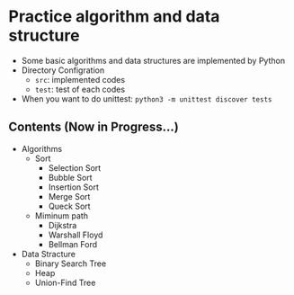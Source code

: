 # Practice algorithm and data structure

- Some basic algorithms and data structures are implemented by Python
- Directory Configration
  - `src`: implemented codes
  - `test`: test of each codes
- When you want to do unittest: `python3 -m unittest discover tests`
## Contents (Now in Progress...)

- Algorithms
	- Sort
		- Selection Sort
		- Bubble Sort
		- Insertion Sort
		- Merge Sort
		- Queck Sort
	- Miminum path
		- Dijkstra
		- Warshall Floyd
        - Bellman Ford
- Data Stracture
  - Binary Search Tree
  - Heap
  - Union-Find Tree
